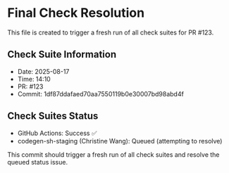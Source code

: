 # Final Check Resolution

This file is created to trigger a fresh run of all check suites for PR #123.

## Check Suite Information
- Date: 2025-08-17
- Time: 14:10
- PR: #123
- Commit: 1df87ddafaed70aa7550119b0e30007bd98abd4f

## Check Suites Status
- GitHub Actions: Success ✅
- codegen-sh-staging (Christine Wang): Queued (attempting to resolve)

This commit should trigger a fresh run of all check suites and resolve the queued status issue.

